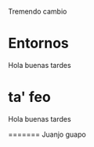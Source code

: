 Tremendo cambio
# Entornos

Hola buenas tardes

ta' feo
=======
Hola buenas tardes

=======
Juanjo guapo


